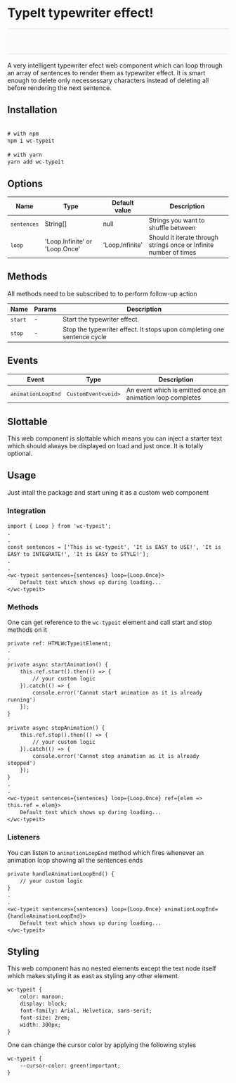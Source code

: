 # TypeIt typewriter effect!

![](demo.gif)

A very intelligent typewriter efect web component which can loop through an array of sentences to render them as typewriter effect. It is smart enough to delete only necessessary characters instead of deleting all before rendering the next sentence.

## Installation

```shell

# with npm
npm i wc-typeit

# with yarn
yarn add wc-typeit

```

## Options

| Name        | Type                           | Default value   | Description                                                        |
| ----------- | ------------------------------ | --------------- | ------------------------------------------------------------------ |
| `sentences` | String[]                       | null            | Strings you want to shuffle between                                |
| `loop`      | 'Loop.Infinite' or 'Loop.Once' | 'Loop.Infinite' | Should it iterate through strings once or Infinite number of times |

## Methods

All methods need to be subscribed to to perform follow-up action

| Name    | Params | Description                                                             |
| ------- | ------ | ----------------------------------------------------------------------- |
| `start` | -      | Start the typewriter effect.                                            |
| `stop`  | -      | Stop the typewriter effect. It stops upon completing one sentence cycle |

## Events

| Event              | Type                | Description                                                |
| ------------------ | ------------------- | ---------------------------------------------------------- |
| `animationLoopEnd` | `CustomEvent<void>` | An event which is emitted once an animation loop completes |

## Slottable

This web component is slottable which means you can inject a starter text which should always be displayed on load and just once. It is totally optional.

## Usage

Just intall the package and start uning it as a custom web component

### Integration

```shell
import { Loop } from 'wc-typeit';
.
.
const sentences = ['This is wc-typeit', 'It is EASY to USE!', 'It is EASY to INTEGRATE!', 'It is EASY to STYLE!'];
.
.
<wc-typeit sentences={sentences} loop={Loop.Once}>
    Default text which shows up during loading...
</wc-typeit>
```

### Methods

One can get reference to the `wc-typeit` element and call start and stop methods on it

```shell
private ref: HTMLWcTypeitElement;
.
.
private async startAnimation() {
    this.ref.start().then(() => {
        // your custom logic
    }).catch(() => {
        console.error('Cannot start animation as it is already running')
    });
}

private async stopAnimation() {
    this.ref.stop().then(() => {
        // your custom logic
    }).catch(() => {
        console.error('Cannot stop animation as it is already stopped')
    });
}
.
.
<wc-typeit sentences={sentences} loop={Loop.Once} ref={elem => this.ref = elem}>
    Default text which shows up during loading...
</wc-typeit>
```

### Listeners

You can listen to `animationLoopEnd` method which fires whenever an animation loop showing all the sentences ends

```shell
private handleAnimationLoopEnd() {
    // your custom logic
}
.
.
<wc-typeit sentences={sentences} loop={Loop.Once} animationLoopEnd={handleAnimationLoopEnd}>
    Default text which shows up during loading...
</wc-typeit>
```

## Styling

This web component has no nested elements except the text node itself which makes styling it as east as styling any other element.

```shell
wc-typeit {
    color: maroon;
    display: block;
    font-family: Arial, Helvetica, sans-serif;
    font-size: 2rem;
    width: 300px;
}
```

One can change the cursor color by applying the following styles

```shell
wc-typeit {
    --cursor-color: green!important;
}
```
